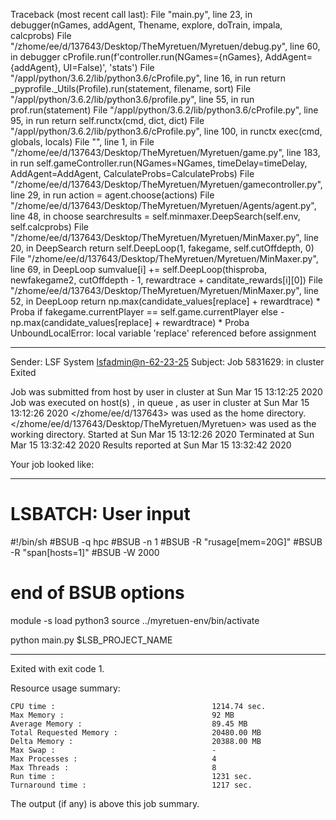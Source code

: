 Traceback (most recent call last):
  File "main.py", line 23, in <module>
    debugger(nGames, addAgent, Thename, explore, doTrain, impala, calcprobs)
  File "/zhome/ee/d/137643/Desktop/TheMyretuen/Myretuen/debug.py", line 60, in debugger
    cProfile.run(f'controller.run(NGames={nGames}, AddAgent={addAgent}, UI=False)', 'stats')
  File "/appl/python/3.6.2/lib/python3.6/cProfile.py", line 16, in run
    return _pyprofile._Utils(Profile).run(statement, filename, sort)
  File "/appl/python/3.6.2/lib/python3.6/profile.py", line 55, in run
    prof.run(statement)
  File "/appl/python/3.6.2/lib/python3.6/cProfile.py", line 95, in run
    return self.runctx(cmd, dict, dict)
  File "/appl/python/3.6.2/lib/python3.6/cProfile.py", line 100, in runctx
    exec(cmd, globals, locals)
  File "<string>", line 1, in <module>
  File "/zhome/ee/d/137643/Desktop/TheMyretuen/Myretuen/game.py", line 183, in run
    self.gameController.run(NGames=NGames, timeDelay=timeDelay, AddAgent=AddAgent, CalculateProbs=CalculateProbs)
  File "/zhome/ee/d/137643/Desktop/TheMyretuen/Myretuen/gamecontroller.py", line 29, in run
    action = agent.choose(actions)
  File "/zhome/ee/d/137643/Desktop/TheMyretuen/Myretuen/Agents/agent.py", line 48, in choose
    searchresults = self.minmaxer.DeepSearch(self.env, self.calcprobs)
  File "/zhome/ee/d/137643/Desktop/TheMyretuen/Myretuen/MinMaxer.py", line 20, in DeepSearch
    return self.DeepLoop(1, fakegame, self.cutOffdepth, 0)
  File "/zhome/ee/d/137643/Desktop/TheMyretuen/Myretuen/MinMaxer.py", line 69, in DeepLoop
    sumvalue[i] += self.DeepLoop(thisproba, newfakegame2, cutOffdepth - 1, rewardtrace + canditate_rewards[i][0])
  File "/zhome/ee/d/137643/Desktop/TheMyretuen/Myretuen/MinMaxer.py", line 52, in DeepLoop
    return np.max(candidate_values[replace] + rewardtrace) * Proba if fakegame.currentPlayer == self.game.currentPlayer else -np.max(candidate_values[replace] + rewardtrace) * Proba
UnboundLocalError: local variable 'replace' referenced before assignment

------------------------------------------------------------
Sender: LSF System <lsfadmin@n-62-23-25>
Subject: Job 5831629: <NNAgent1MinMax-2-5-fix> in cluster <dcc> Exited

Job <NNAgent1MinMax-2-5-fix> was submitted from host <n-62-27-18> by user <s183905> in cluster <dcc> at Sun Mar 15 13:12:25 2020
Job was executed on host(s) <n-62-23-25>, in queue <hpc>, as user <s183905> in cluster <dcc> at Sun Mar 15 13:12:26 2020
</zhome/ee/d/137643> was used as the home directory.
</zhome/ee/d/137643/Desktop/TheMyretuen/Myretuen> was used as the working directory.
Started at Sun Mar 15 13:12:26 2020
Terminated at Sun Mar 15 13:32:42 2020
Results reported at Sun Mar 15 13:32:42 2020

Your job looked like:

------------------------------------------------------------
# LSBATCH: User input
#!/bin/sh
#BSUB -q hpc
#BSUB -n 1
#BSUB -R "rusage[mem=20G]"
#BSUB -R "span[hosts=1]"
#BSUB -W 2000
# end of BSUB options

module -s load python3
source ../myretuen-env/bin/activate

python main.py $LSB_PROJECT_NAME


------------------------------------------------------------

Exited with exit code 1.

Resource usage summary:

    CPU time :                                   1214.74 sec.
    Max Memory :                                 92 MB
    Average Memory :                             89.45 MB
    Total Requested Memory :                     20480.00 MB
    Delta Memory :                               20388.00 MB
    Max Swap :                                   -
    Max Processes :                              4
    Max Threads :                                8
    Run time :                                   1231 sec.
    Turnaround time :                            1217 sec.

The output (if any) is above this job summary.

